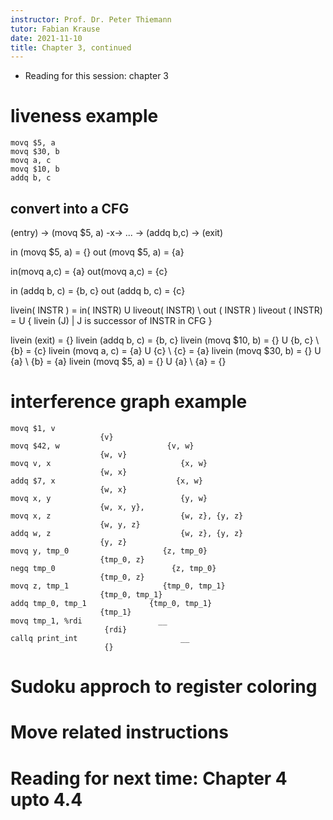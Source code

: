 ```yaml
---
instructor: Prof. Dr. Peter Thiemann
tutor: Fabian Krause
date: 2021-11-10
title: Chapter 3, continued
---
```


* Reading for this session: chapter 3

# liveness example


	movq $5, a
	movq $30, b
	movq a, c
	movq $10, b
	addq b, c

## convert into a CFG

(entry) -> (movq $5, a) -x-> ... -> (addq b,c) -> (exit)

in (movq $5, a) = {}
out (movq $5, a) = {a}

in(movq a,c) = {a}
out(movq a,c) = {c}

in (addq b, c) = {b, c}
out (addq b, c) = {c}

livein( INSTR ) = in( INSTR) U liveout( INSTR) \ out ( INSTR )
liveout ( INSTR) = U { livein (J) | J is successor of INSTR in CFG }

livein (exit) = {}
livein (addq b, c) = {b, c}
livein (movq $10, b) = {} U {b, c} \ {b} = {c}
livein (movq a, c) = {a} U {c} \ {c} = {a}
livein (movq $30, b) = {} U {a} \ {b} = {a}
livein (movq $5, a) = {} U {a} \ {a} = {}

# interference graph example

	movq $1, v
	                    {v}
	movq $42, w                        {v, w}
	                    {w, v}
	movq v, x                             {x, w}
	                    {w, x}
	addq $7, x                           {x, w}
	                    {w, x}
	movq x, y                             {y, w}
	                    {w, x, y},
	movq x, z                             {w, z}, {y, z}
	                    {w, y, z}
	addq w, z                             {w, z}, {y, z}
	                    {y, z}
	movq y, tmp_0                     {z, tmp_0}
	                    {tmp_0, z}
	negq tmp_0                          {z, tmp_0}
	                    {tmp_0, z}
	movq z, tmp_1                     {tmp_0, tmp_1}
	                    {tmp_0, tmp_1}
	addq tmp_0, tmp_1              {tmp_0, tmp_1}
	                    {tmp_1}
	movq tmp_1, %rdi                 __
	                     {rdi}
	callq print_int                       __
	                     {}


# Sudoku approch to register coloring

# Move related instructions

# Reading for next time: Chapter 4 upto 4.4
